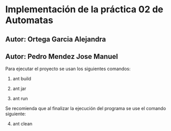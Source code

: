 # Implementación de la práctica 02 de Automatas

## Autor: Ortega Garcia Alejandra
## Autor: Pedro Mendez Jose Manuel

Para ejecutar el proyecto se usan los siguientes comandos:

1. ant build

2. ant jar

3. ant run

Se recomienda que al finalizar la ejecución del programa se use el comando siguiente:

4. ant clean
